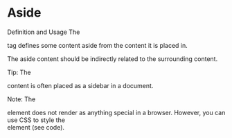 # Aside
Definition and Usage
The <aside> tag defines some content aside from the content it is placed in.

The aside content should be indirectly related to the surrounding content.

Tip: The <aside> content is often placed as a sidebar in a document.

Note: The <aside> element does not render as anything special in a browser. However, you can use CSS to style the <aside> element (see code).
